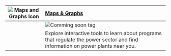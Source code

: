 | ![Maps and Graphs Icon](https://api.epa.gov/easey/dev/content-mgmt/images/icon-analysis.svg) | **[Maps & Graphs](#0 "Header Link")**                                                                                           |
| -------------------------------------------------------------------------------------------- | :------------------------------------------------------------------------------------------------------------------------------ |
|                                                                                              | ![Comming soon tag](https://api.epa.gov/easey/dev/content-mgmt/images/epa-coming-soon.svg)                                      |
|                                                                                              | Explore interactive tools to learn about programs that regulate the power sector and find information on power plants near you. |
